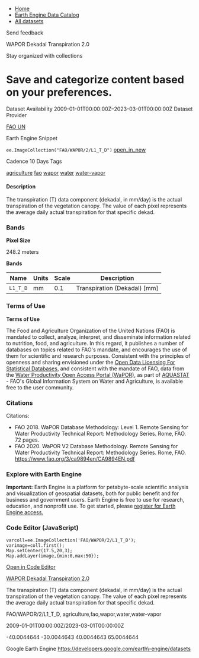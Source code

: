 



* [Home](https://developers.google.com/)
* [Earth Engine Data Catalog](https://developers.google.com/earth-engine/datasets)
* [All datasets](https://developers.google.com/earth-engine/datasets/catalog)





 
 
 Send feedback
 
 

WAPOR Dekadal Transpiration 2\.0


 
 Stay organized with collections
 

 
 Save and categorize content based on your preferences.
==================================================================================================================================








Dataset Availability
2009\-01\-01T00:00:00Z–2023\-03\-01T00:00:00Z
Dataset Provider


[FAO UN](https://wapor.apps.fao.org/catalog/WAPOR_2/1/L1_T_D)



Earth Engine Snippet


`ee.ImageCollection("FAO/WAPOR/2/L1_T_D")` 
[open\_in\_new](https://code.earthengine.google.com/?scriptPath=Examples:Datasets/FAO/FAO_WAPOR_2_L1_T_D)





Cadence
10 Days
Tags


[agriculture](/earth-engine/datasets/tags/agriculture)
[fao](/earth-engine/datasets/tags/fao)
[wapor](/earth-engine/datasets/tags/wapor)
[water](/earth-engine/datasets/tags/water)
[water\-vapor](/earth-engine/datasets/tags/water-vapor)








#### Description



The transpiration (T) data component (dekadal, in mm/day) is the actual
transpiration of the vegetation canopy. The value of each pixel represents
the average daily actual transpiration for that specific dekad.





### Bands



**Pixel Size**
  
248\.2 meters



**Bands**




| Name | Units | Scale | Description |
| --- | --- | --- | --- |
| `L1_T_D` | mm | 0\.1 | Transpiration (Dekadal) \[mm] |




### Terms of Use


**Terms of Use**


The Food and Agriculture Organization of the United Nations (FAO) is
mandated to collect, analyze, interpret, and disseminate information related
to nutrition, food, and agriculture. In this regard, it publishes a number
of databases on topics related to FAO's mandate, and encourages the use of
them for scientific and research purposes. Consistent with the principles
of openness and sharing envisioned under the [Open Data Licensing For
Statistical Databases](http://www.fao.org/3/ca7570en/ca7570en.pdf), and
consistent with the mandate of FAO, data from the [Water Productivity Open
Access Portal (WaPOR)](https://wapor.apps.fao.org/home/WAPOR_2/1), as part
of [AQUASTAT](http://www.fao.org/aquastat/en/) \- FAO's Global Information
System on Water and Agriculture, is available free to the user community.




### Citations



Citations:
* FAO 2018\. WaPOR Database Methodology: Level 1\. Remote Sensing for Water
Productivity Technical Report: Methodology Series. Rome, FAO. 72 pages.
* FAO 2020\. WaPOR V2 Database Methodology. Remote Sensing for Water
Productivity Technical Report: Methodology Series. Rome, FAO.
<https://www.fao.org/3/ca9894en/CA9894EN.pdf>





### Explore with Earth Engine


**Important:** 
 Earth Engine is a platform for petabyte\-scale scientific analysis and visualization of
 geospatial datasets, both for public benefit and for business and government users.
 Earth Engine is free to use for research, education, and nonprofit use. To get started, please
 [register for Earth Engine access.](https://console.cloud.google.com/earth-engine)



### Code Editor (JavaScript)



```
varcoll=ee.ImageCollection('FAO/WAPOR/2/L1_T_D');
varimage=coll.first();
Map.setCenter(17.5,20,3);
Map.addLayer(image,{min:0,max:50});
```



[Open in Code Editor](https://code.earthengine.google.com/?scriptPath=Examples:Datasets/FAO/FAO_WAPOR_2_L1_T_D)


[WAPOR Dekadal Transpiration 2\.0](/earth-engine/datasets/catalog/FAO_WAPOR_2_L1_T_D)

The transpiration (T) data component (dekadal, in mm/day) is the actual transpiration of the vegetation canopy. The value of each pixel represents the average daily actual transpiration for that specific dekad.

 FAO/WAPOR/2/L1\_T\_D,
 agriculture,fao,wapor,water,water\-vapor

2009\-01\-01T00:00:00Z/2023\-03\-01T00:00:00Z



 \-40\.0044644 \-30\.0044643 40\.0044643 65\.0044644
 



Google Earth Engine
https://developers.google.com/earth\-engine/datasets








